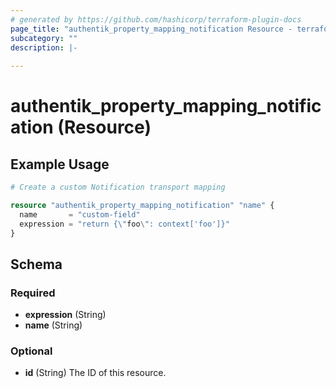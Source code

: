```yaml
---
# generated by https://github.com/hashicorp/terraform-plugin-docs
page_title: "authentik_property_mapping_notification Resource - terraform-provider-authentik"
subcategory: ""
description: |-
  
---
```


# authentik_property_mapping_notification (Resource)



## Example Usage

```terraform
# Create a custom Notification transport mapping

resource "authentik_property_mapping_notification" "name" {
  name       = "custom-field"
  expression = "return {\"foo\": context['foo']}"
}
```

<!-- schema generated by tfplugindocs -->
## Schema

### Required

- **expression** (String)
- **name** (String)

### Optional

- **id** (String) The ID of this resource.



